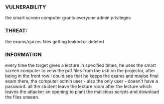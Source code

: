 ### VULNERABILITY
the smart screen computer grants everyone admin privileges

### THREAT:
the exams/quizes files getting leaked or deleted

### INFORMATION 
every time the target gives a lecture in specified times, he uses the smart screen computer to veiw the pdf files from the usb on the projector, after being in the front row I could see that he keeps the exams and maybe final exam there, the computer admin user - also the only user - doesn't have a password.
all the student leave the lecture room after the lecture which leaves the attacker an opening to plant the malicious scripts and download the files unseen.
